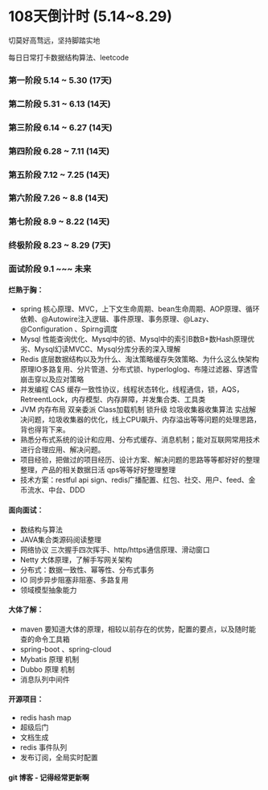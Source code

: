 # 108天倒计时 (5.14~8.29)

切莫好高骛远，坚持脚踏实地

每日日常打卡数据结构算法、leetcode

### 第一阶段 5.14 ~ 5.30 (17天)

### 第二阶段 5.31 ~ 6.13 (14天)

### 第三阶段 6.14 ~ 6.27 (14天)

### 第四阶段 6.28 ~ 7.11 (14天)

### 第五阶段 7.12 ~ 7.25 (14天)

### 第六阶段 7.26 ~ 8.8 (14天)

### 第七阶段 8.9 ~ 8.22 (14天)

### 终极阶段 8.23 ~ 8.29 (7天)

### 面试阶段 9.1 ~~~ 未来

#### 烂熟于胸：

- spring 核心原理、MVC，上下文生命周期、bean生命周期、AOP原理、循环依赖、@Autowire注入逻辑、事件原理、事务原理、@Lazy、@Configuration 、Spirng调度
- Mysql 性能查询优化、Mysql中的锁、Mysql中的索引B数B+数Hash原理优劣、Mysql幻读MVCC、Mysql分库分表的深入理解
- Redis 底层数据结构以及为什么、淘汰策略缓存失效策略、为什么这么快架构原理IO多路复用、分片管道、分布式锁、hyperloglog、布隆过滤器、穿透雪崩击穿以及应对策略
- 并发编程 CAS 缓存一致性协议，线程状态转化，线程通信，锁，AQS，RetreentLock，内存模型、内存屏障，并发集合类、工具类
- JVM 内存布局 双亲委派 Class加载机制 锁升级 垃圾收集器收集算法 实战解决问题，垃圾收集器的优化，线上CPU飙升、内存溢出等等问题的处理思路，背也得背下来。
- 熟悉分布式系统的设计和应用、分布式缓存、消息机制；能对互联网常用技术进行合理应用、解决问题。
- 项目经验，把做过的项目经历、设计方案、解决问题的思路等等都好好的整理整理，产品的相关数据日活 qps等等好好整理整理
- 技术方案：restful api sign、redis广播配置、红包、社交、用户、feed、金币流水、中台、DDD

#### 面向面试：

- 数结构与算法
- JAVA集合类源码阅读整理
- 网络协议 三次握手四次挥手、http/https通信原理、滑动窗口
- Netty 大体原理，了解手写网关架构
- 分布式：数据一致性、幂等性、分布式事务
- IO 同步异步阻塞非阻塞、多路复用
- 领域模型抽象能力

#### 大体了解：

- maven 要知道大体的原理，相较以前存在的优势，配置的要点，以及随时能查的命令工具箱
- spring-boot 、spring-cloud
- Mybatis 原理 机制
- Dubbo 原理 机制
- 消息队列中间件

#### 开源项目：

- redis hash map
- 超级后门
- 文档生成
- redis 事件队列
- 发布订阅，全局实时配置

#### git 博客 - 记得经常更新啊



